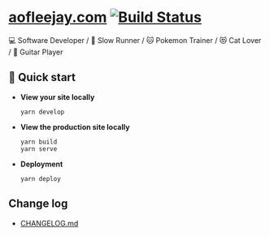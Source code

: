 # [aofleejay.com](https://aofleejay.com) [![Build Status](https://travis-ci.org/aofleejay/aofleejay.com.svg?branch=master)](https://travis-ci.org/aofleejay/aofleejay.com)
💻 Software Developer / 🏃 Slow Runner / 🐱 Pokemon Trainer / 😻 Cat Lover / 🎸 Guitar Player

## 🚀 Quick start
-  **View your site locally**
    ```
    yarn develop
    ```

-  **View the production site locally**
    ```
    yarn build
    yarn serve
    ```

-  **Deployment**
    ```
    yarn deploy
    ```

## Change log
- [CHANGELOG.md](CHANGELOG.md)
